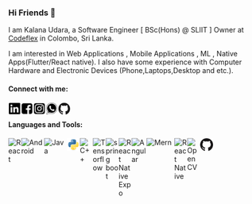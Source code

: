 ### Hi Friends 👋

I am Kalana Udara, a Software Engineer [ BSc(Hons) @ SLIIT ] Owner at [Codeflex](https://www.facebook.com/CodeFlexOfficial) in Colombo, Sri Lanka.

I am interested in Web Applications , Mobile Applications , ML , Native Apps(Flutter/React native). I also have some experience with Computer Hardware and Electronic Devices (Phone,Laptops,Desktop and etc.).

#### Connect with me:

[<img align="left" alt="Keudaz | LinkedIn" width="25px" src="https://github.com/keudaz/keudaz/blob/main/images/linkedin.png" />](https://www.linkedin.com/in/keudaz/)
[<img align="left" alt="Keudaz | Facebook" width="25px" src="https://github.com/keudaz/keudaz/blob/main/images/fb.png" />](https://www.facebook.com/keudaz)
[<img align="left" alt="Keudaz | Instagram" width="25px" src="https://github.com/keudaz/keudaz/blob/main/images/insta.png" />](https://www.instagram.com/keudaz)
[<img align="left" alt="Keudaz | Whatsapp" width="25px" src="https://github.com/keudaz/keudaz/blob/main/images/whatsapp.png" />](https://wa.me/940712129185)
[<img align="left" alt="Keudaz | Github" width="25px" src="https://github.com/keudaz/keudaz/blob/main/images/github.png" />](https://github.com/keudaz)

<br />


#### Languages and Tools:

[<img align="left" alt="React" width="26px" src="https://cdn.worldvectorlogo.com/logos/react-1.svg" />]()
[<img align="left" alt="Android" width="46px" src="https://1000logos.net/wp-content/uploads/2016/10/Android-Logo.png" />]()
[<img align="left" alt="Java" width="46px" src="https://1000logos.net/wp-content/uploads/2020/09/Java-Logo.png" />]()
[<img align="left" alt="Python" width="26px" src="https://raw.githubusercontent.com/devicons/devicon/master/icons/python/python-original.svg" />]()
[<img align="left" alt="C++" width="26px" src="https://raw.githubusercontent.com/isocpp/logos/master/cpp_logo.svg" />]()
[<img align="left" alt="Tensorflow" width="26px" src="https://raw.githubusercontent.com/valohai/ml-logos/master/tensorflow-tf.svg" />]()
[<img align="left" alt="spring boot" width="26px" src="https://seeklogo.com/images/S/spring-logo-9A2BC78AAF-seeklogo.com.png" />]()
[<img align="left" alt="React Native Expo" width="26px" src="https://encrypted-tbn0.gstatic.com/images?q=tbn:ANd9GcSug2QDzVb9knBfFKz2JZnux1OTnAjdCKtapLMcPGreVYnD-Xph5MkBPqrMaW8-3cI9S0c&usqp=CAU" />]()
[<img align="left" alt="Angular" width="30px" src="https://upload.wikimedia.org/wikipedia/commons/thumb/c/cf/Angular_full_color_logo.svg/2048px-Angular_full_color_logo.svg.png" />]()
[<img align="left" alt="Mern" width="56px" src="https://miro.medium.com/max/815/0*PatkATBDaRl9ygN0" />]()
[<img align="left" alt="React Native" width="26px" src="https://toppng.com/uploads/preview/react-native-svg-transformer-allows-you-import-svg-aperture-science-innovators-logo-11562851994zqcpwozsvy.png" />]()
[<img align="left" alt="OpenCV" width="26px" src="https://github.com/opencv/opencv/blob/master/doc/opencv-logo2.png?raw=true" />]()
[<img align="left" alt="GitHub" width="26px" src="https://raw.githubusercontent.com/github/explore/78df643247d429f6cc873026c0622819ad797942/topics/github/github.png" />]()

<br />
